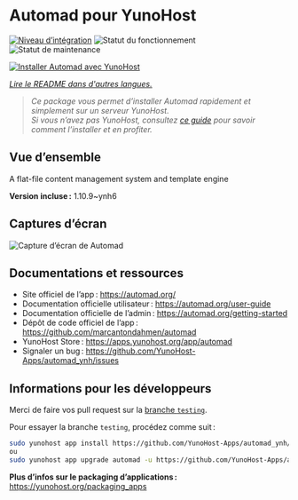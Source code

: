 <!--
Nota bene : ce README est automatiquement généré par <https://github.com/YunoHost/apps/tree/master/tools/readme_generator>
Il NE doit PAS être modifié à la main.
-->

# Automad pour YunoHost

[![Niveau d’intégration](https://dash.yunohost.org/integration/automad.svg)](https://ci-apps.yunohost.org/ci/apps/automad/) ![Statut du fonctionnement](https://ci-apps.yunohost.org/ci/badges/automad.status.svg) ![Statut de maintenance](https://ci-apps.yunohost.org/ci/badges/automad.maintain.svg)

[![Installer Automad avec YunoHost](https://install-app.yunohost.org/install-with-yunohost.svg)](https://install-app.yunohost.org/?app=automad)

*[Lire le README dans d'autres langues.](./ALL_README.md)*

> *Ce package vous permet d’installer Automad rapidement et simplement sur un serveur YunoHost.*  
> *Si vous n’avez pas YunoHost, consultez [ce guide](https://yunohost.org/install) pour savoir comment l’installer et en profiter.*

## Vue d’ensemble

A flat-file content management system and template engine

**Version incluse :** 1.10.9~ynh6

## Captures d’écran

![Capture d’écran de Automad](./doc/screenshots/readme.png)

## Documentations et ressources

- Site officiel de l’app : <https://automad.org/>
- Documentation officielle utilisateur : <https://automad.org/user-guide>
- Documentation officielle de l’admin : <https://automad.org/getting-started>
- Dépôt de code officiel de l’app : <https://github.com/marcantondahmen/automad>
- YunoHost Store : <https://apps.yunohost.org/app/automad>
- Signaler un bug : <https://github.com/YunoHost-Apps/automad_ynh/issues>

## Informations pour les développeurs

Merci de faire vos pull request sur la [branche `testing`](https://github.com/YunoHost-Apps/automad_ynh/tree/testing).

Pour essayer la branche `testing`, procédez comme suit :

```bash
sudo yunohost app install https://github.com/YunoHost-Apps/automad_ynh/tree/testing --debug
ou
sudo yunohost app upgrade automad -u https://github.com/YunoHost-Apps/automad_ynh/tree/testing --debug
```

**Plus d’infos sur le packaging d’applications :** <https://yunohost.org/packaging_apps>
